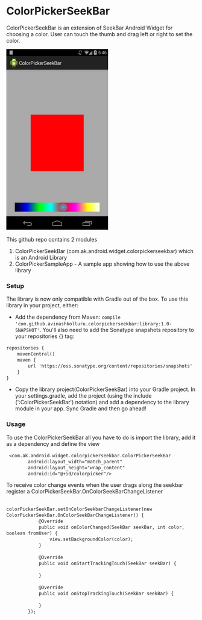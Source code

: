 ColorPickerSeekBar
==================

ColorPickerSeekBar is an extension of SeekBar Android Widget for choosing a color. User can touch the thumb and drag left or right to set the color.

<img src='./ColorPickerSeekBar-Screenshot.png' width='270' height='480' />

This github repo contains 2 modules

1. ColorPickerSeekBar (com.ak.android.widget.colorpickerseekbar) which is an Android Library
2. ColorPickerSampleApp - A sample app showing how to use the above library

<h3>Setup</h3>
The library is now only compatible with Gradle out of the box. To use this library in your project, either:

* Add the dependency from Maven: 
`compile 'com.github.avinashkolluru.colorpickerseekbar:library:1.0-SNAPSHOT'`. You'll also need to add the Sonatype snapshots repository to your repositories {} tag:
~~~
repositories {
    mavenCentral()
    maven {
        url 'https://oss.sonatype.org/content/repositories/snapshots'
    }
}
~~~

* Copy the library project(ColorPickerSeekBar) into your Gradle project. In your settings.gradle, add the project (using the include (':ColorPickerSeekBar') notation) and add a dependency to the library module in your app. Sync Gradle and then go ahead!

<h3>Usage</h3>
To use the ColorPickerSeekBar all you have to do is import the library, add it as a dependency and define the view

~~~
 <com.ak.android.widget.colorpickerseekbar.ColorPickerSeekBar
        android:layout_width="match_parent"
        android:layout_height="wrap_content"
        android:id="@+id/colorpicker"/>
~~~

To receive color change events when the user drags along the seekbar register a ColorPickerSeekBar.OnColorSeekBarChangeListener

~~~

colorPickerSeekBar.setOnColorSeekbarChangeListener(new ColorPickerSeekBar.OnColorSeekBarChangeListener() {
            @Override
            public void onColorChanged(SeekBar seekBar, int color, boolean fromUser) {
                view.setBackgroundColor(color);
            }

            @Override
            public void onStartTrackingTouch(SeekBar seekBar) {

            }

            @Override
            public void onStopTrackingTouch(SeekBar seekBar) {

            }
        });

~~~
